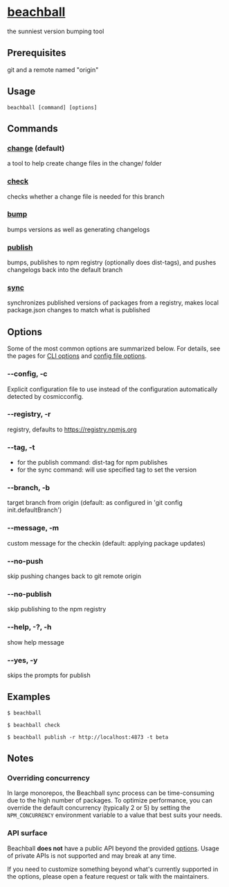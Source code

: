 <!--
If making changes, don't forget to update the version under packages/beachball/README.md too!
-->

# [beachball](https://microsoft.github.io/beachball/)

the sunniest version bumping tool

## Prerequisites

git and a remote named "origin"

## Usage

```
beachball [command] [options]
```

## Commands

### [change](https://microsoft.github.io/beachball/cli/change.html) (default)

a tool to help create change files in the change/ folder

### [check](https://microsoft.github.io/beachball/cli/check.html)

checks whether a change file is needed for this branch

### [bump](https://microsoft.github.io/beachball/cli/bump.html)

bumps versions as well as generating changelogs

### [publish](https://microsoft.github.io/beachball/cli/publish.html)

bumps, publishes to npm registry (optionally does dist-tags), and pushes changelogs back into the default branch

### [sync](https://microsoft.github.io/beachball/cli/sync.html)

synchronizes published versions of packages from a registry, makes local package.json changes to match what is published

## Options

Some of the most common options are summarized below. For details, see the pages for [CLI options](https://microsoft.github.io/beachball/cli/options.html) and [config file options](https://microsoft.github.io/beachball/overview/configuration.html).

### --config, -c

Explicit configuration file to use instead of the configuration automatically detected by cosmicconfig.

### --registry, -r

registry, defaults to https://registry.npmjs.org

### --tag, -t

- for the publish command: dist-tag for npm publishes
- for the sync command: will use specified tag to set the version

### --branch, -b

target branch from origin (default: as configured in 'git config init.defaultBranch')

### --message, -m

custom message for the checkin (default: applying package updates)

### --no-push

skip pushing changes back to git remote origin

### --no-publish

skip publishing to the npm registry

### --help, -?, -h

show help message

### --yes, -y

skips the prompts for publish

## Examples

```
$ beachball

$ beachball check

$ beachball publish -r http://localhost:4873 -t beta
```

## Notes

### Overriding concurrency

In large monorepos, the Beachball sync process can be time-consuming due to the high number of packages. To optimize performance, you can override the default concurrency (typically 2 or 5) by setting the `NPM_CONCURRENCY` environment variable to a value that best suits your needs.

### API surface

Beachball **does not** have a public API beyond the provided [options](https://microsoft.github.io/beachball/overview/configuration.html). Usage of private APIs is not supported and may break at any time.

If you need to customize something beyond what's currently supported in the options, please open a feature request or talk with the maintainers.
